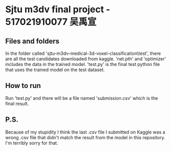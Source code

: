 # Sjtu m3dv final project - 517021910077 吴禹宣
## Files and folders
In the folder called 'sjtu-m3dv-medical-3d-voxel-classification\test', there are all the test candidates downloaded from kaggle.
'net.pth' and 'optimizer' includes the data in the trained model.
'test.py' is the final test python file that uses the trained model on the test dataset. 
## How to run
Run 'test.py' and there will be a file named 'submission.csv' which is the final result.
## P.S.
Because of my stupidity I think the last .csv file I submitted on Kaggle was a wrong .csv file that didn't match the result from the model in this repository. I'm terribly sorry for that.
